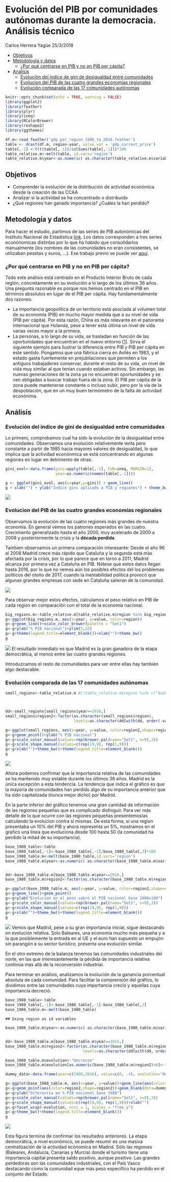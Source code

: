 Evolución del PIB por comunidades autónomas durante la democracia. Análisis técnico
================
Carlos Herrera Yagüe
25/3/2018

-   [Objetivos](#objetivos)
-   [Metodología y datos](#metodología-y-datos)
    -   [¿Por qué centrarse en PIB y no en PIB per cápita?](#por-qué-centrarse-en-pib-y-no-en-pib-per-cápita)
-   [Análisis](#análisis)
    -   [Evolución del indice de gini de desigualdad entre comunidades](#evolución-del-indice-de-gini-de-desigualdad-entre-comunidades)
    -   [Evolucion del PIB de las cuatro grandes economías regionales](#evolucion-del-pib-de-las-cuatro-grandes-economías-regionales)
    -   [Evolución comparada de las 17 comunidades autónomas](#evolución-comparada-de-las-17-comunidades-autónomas)

``` r
knitr::opts_chunk$set(echo = TRUE, warning = FALSE)
library(ggplot2)
library(feather)
library(plyr)
library(ineq)
library(RColorBrewer)
library(reshape2)
library(ggthemes)

df.m<-read_feather('gdp_per_region_1980_to_2016.feather')
table <- dcast(df.m, region~year, value.var = 'gdp_current_price')
table[,-1] <-t(t(table[,-1])/colSums(table[,-1]))*100
table_relative.m<-melt(table, id.vars='region')
table_relative.m$year<-as.numeric( as.character(table_relative.m$variable))
```

Objetivos
---------

-   Comprender la evolución de la distribución de actividad económica desde la creación de las CCAA
-   Analizar si la actividad se ha concentrado o distribuido
-   ¿Qué regiones han ganado importancia? ¿Cuáles la han perdido?

Metodología y datos
-------------------

Para hacer el estudio, partimos de las series de PIB autonómicas del Instituto Nacional de Estadística [link](/raw-data). Los datos corresponden a tres series econónomicas distintas por lo que ha habido que consolidarlos manualmente (los nombres de las comunidades no eran consistentes, se utilizaban pesetas y euros, ...). Ese trabajo previo se puede ver [aquí](data-prep.md).

### ¿Por qué centrarse en PIB y no en PIB per cápita?

Todo este análisis está centrado en el Producto Interior Bruto de cada región, concretamente en su evolución a lo largo de los últimos 36 años. Una pregunta razonable es porque nos hemos centrado en el PIB en términos absolutos en lugar de el PIB per cápita. Hay fundamentalmente dos razones.

-   La importancia geopolítica de un territorio está asociada al volumen total de su economía (PIB) en mucho mayor medida que a su nivel de vida (PIB per cápita). Por esta razón, China es más relevante en el panorama internacional que Holanda, pese a tener está última un nivel de vida varias veces mayor a la primera.
-   La personas, a lo largo de su vida, se trasladan en función de las oportunidades que encuentran en el nuevo entorno \[[1](https://arxiv.org/ftp/arxiv/papers/1111/1111.0586.pdf)\]. Sirva el siguiente ejemplo para ilustrar la diferencia entre PIB y PIB per cápita en este sentido. Pongamos que una fábrica cierra en Avilés en 1983, y el estado gasta fuertemente en prejubilaciones que permiten a los antiguos trabajadores conservar, durante el resto de su vida, un nivel de vida muy similar al que tenían cuando estaban activos. Sin embargo, las nuevas generaciones de la zona ya no encuentran oportunidades y se ven obligadas a buscar trabajo fuera de la zona. El PIB per cápita de la zona puede mantenerse constante o incluso subir, pero por la vía de la despoblación, que en un muy buen termómetro de la falta de actividad econónima.

Análisis
--------

### Evolución del indice de gini de desigualdad entre comunidades

Lo primero, comprobamos cual ha sido la evolución de la desigualdad entre comunidades. Observamos una evolución relativemente lenta pero constante a partir de 1985 hacia mayores valores de desigualdad, lo que implica que la actividad econónmica se está concentrando en algunas regiones en lugar en detrimento de otras.

``` r
gini_evol<-data.frame(gini=apply(table[,-1], FUN=ineq, MARGIN=2), 
                      year=as.numeric(names(table[,-1])))

g <- ggplot(gini_evol, aes(x=year,y=gini)) + geom_line() 
g + xlab("") + ylab("Indice gini aplicado a PIB y regiones") + theme_bw()
```

![](Analysis_files/figure-markdown_github/gini-1.png)

### Evolucion del PIB de las cuatro grandes economías regionales

Observamos la evolución de las cuatro regiones más grandes de nuestra economía. En general vemos los patrones esperados en las cuatro. Crecimiento generalizado hasta el año 2000, muy acelerado de 2000 a 2008 y posteriormente la crisis y la **década perdida**.

Tambien observamos un primera comparación interesante: Desde el año 96 al 2008 Madrid crece más rápido que Cataluña y la segunda está más afectada por la crisis, por lo que parece que en torno a 2011, Madrid alcanza por primera vez a Cataluña en PIB. Nótese que estos datos llegan hasta 2016, por lo que no vemos aún los posibles efectos del los problemas políticos del otoño de 2017, cuando la inestabilidad política provocó que algunas grandes empresas con sede en Cataluña salieran de la comunidad.

![](Analysis_files/figure-markdown_github/big4-absolute-evolution-1.png)

Para observar mejor estos efectos, calculamos el peso relativo en PIB de cada region en comparación con el total de la economía nacional.

``` r
big_regions.m<-table_relative.m[table_relative.m$region %in% big_regions$region,]
g<-ggplot(big_regions.m, aes(x=year, y=value, color=region))
g<-g+geom_line()+scale_color_brewer(palette = "Set1")
g<-g+ylab("% PIB nacional")+ylim(5,22)
g<-g+theme(legend.title=element_blank())+xlab("")+theme_bw()
g
```

![](Analysis_files/figure-markdown_github/big4-relative-evolution-1.png) El resultado inmediato es que Madrid es la gran ganadora de la etapa democrática, al menos entre las cuatro grandes regiones.

Introduzcamos el resto de comunidades para ver entre ellas hay también algo destacable.

### Evolución comparada de las 17 comunidades autónomas

``` r
small_regions<-table_relative.m #[!table_relative.m$region %in% c("Andalucía","Cataluña","Madrid, Comunidad de", "Comunitat //Valenciana"),]



dd<-small_regions[small_regions$year==2016,]
small_regions$region2<-factor(as.character(small_regions$region), 
                              levels=as.character(dd[with(dd, order(-value)), ]$region))

g<-ggplot(small_regions, aes(x=year, y=value, color=region2,shape=region2))+geom_line()
g<-g+geom_point()+ylab("% PIB nacional")
g<-g+scale_color_manual(values=rep(brewer.pal(name="Set1", n=9),3))
g<-g+scale_shape_manual(values=c(rep(19,9), rep(1,9)))
g<-g+xlab("")+theme_bw()+theme(legend.title=element_blank())
g
```

![](Analysis_files/figure-markdown_github/all-relative-evolution-1.png)

Ahora podemos confirmar que la importancia relativa de las comunidades se ha mantenido muy estable durante los últimos 36 años. Madrid es la única excepción a esta tendencia. La tendencia que indica el gráfico es que la mayoría de comunidades han perdido algo de su importancia anterior que ha sido capitalizada (nunca mejor dicho) por Madrid.

En la parte inferior del gráfico tenemos una gran cantidad de información de las regiones pequeñas que es complicado distinguir. Para ver más detalle de lo que ocurre con las regiones pequeñas presentemoslas calculando la evolucion contra sí mismas. De esta forma, si una region presentaba un 10% del PIB y ahora representa un 5%, mostramos en el grafico una línea que evoluciona desde 100 hasta 50 (la comunidad ha perdido la mitad de su importancia).

``` r
base_1980_table<-table
base_1980_table[,-1]<-base_1980_table[,-1]/base_1980_table[,2]*100
base_1980_table.m<-melt(base_1980_table,id.vars='region')
base_1980_table.m$year<-as.numeric( as.character(base_1980_table.m$variable))


dd<-base_1980_table.m[base_1980_table.m$year==2016,]
base_1980_table.m$region2<-factor(as.character(base_1980_table.m$region), levels=as.character(dd[with(dd, order(-value)), ]$region))

g<-ggplot(base_1980_table.m, aes(x=year, y=value, color=region2,shape=region2))
g<-g+geom_line()+geom_point()
g<-g+ylab("Evolucion en el peso sobre el PIB nacional base 1980=100")
g<-g+scale_color_manual(values=rep(brewer.pal(name="Set1", n=9),3))
g<-g+scale_shape_manual(values=c(rep(19,9), rep(1,9)))
g<-g+xlab("")+theme_bw()+theme(legend.title=element_blank())
g
```

![](Analysis_files/figure-markdown_github/all-relative-to-1980-1.png) Vemos que Madrid, pese a su gran importancia inicial, sigue destacando en evolución relativa. Solo Baleares, una economía mucho más pequeña y a la que posiblemente la entrada en al UE y el euro han supuesto un empujón sin parangón a su sector turístico, presenta una evolución similar.

En el otro extremo de la balanza tenemos las comunidades industriales del norte, en las que interesantemente la pérdida de importancia relativa continúa más allá de la reconversión industrial.

Para terminar en análisis, analizamos la evolución de la ganancia porcentual absoluta de cada comunidad. Para facilitar la comprensión del gráfico, lo dividimos entre las comunidades cuya importancia creció y aquellas cuya importancia decreció.

``` r
base_1980_table<-table
base_1980_table[,-1]<-base_1980_table[,-1]-base_1980_table[,2]
base_1980_table.m<-melt(base_1980_table)
```

    ## Using region as id variables

``` r
base_1980_table.m$year<-as.numeric( as.character(base_1980_table.m$variable))


dd<-base_1980_table.m[base_1980_table.m$year==2016,]
base_1980_table.m$region2<-factor(as.character(base_1980_table.m$region), 
                                  levels=as.character(dd[with(dd, order(-value)), ]$region))

base_1980_table.m$evolution<-"Decrecen"
base_1980_table.m$evolution[as.numeric(base_1980_table.m$region2)<6]<-"Crecen"

dummy_data<-data.frame(year=c(1980,2016), value=c(0, -4), evolution="Decrecen")

g<-ggplot(base_1980_table.m, aes(x=year, y=value))+geom_line(aes(color=region2,shape=region2))
g<-g+geom_point(aes(color=region2,shape=region2))+geom_blank(data=dummy_data,color='black')
g<-g+ylab("Diferencia en % PIB nacional base 1980")
g<-g+scale_color_manual(values=rep(brewer.pal(name="Set1", n=9),3)) 
g<-g+scale_shape_manual(values=c(rep(19,9), rep(1,9)))+xlab("")
g<-g+facet_wrap(~evolution, ncol = 1, scales = "free_y")
g<-g+theme_bw()+theme(legend.title=element_blank())
g
```

![](Analysis_files/figure-markdown_github/all-diff-from-1980-1.png)

Esta figura termina de confirmar los resultados anteriores. La etapa democrática, a nivel económico, se puede resumir es una masiva centralización de la actividad ecónomica en Madrid. Sólo las regiones (Baleares, Andalucía, Canarias y Murcia) donde el turismo tiene una importancia capital presenta saldo positivo, aunque positivo. Las grandes perdedoras son las comunidades industriales, con el País Vasco destacando como la comunidad eque más peso específico ha perdido en el conjunto del Estado.
